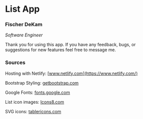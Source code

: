 # List App

### Fischer DeKam
*Software Engineer*

Thank you for using this app. If you have any feedback, bugs, or suggestions for new features feel free to message me.

### Sources
Hosting with Netlify: [www.netlify.com](https://www.netlify.com/)

Bootstrap Styling: [getbootstrap.com](https://getbootstrap.com/)

Google Fonts: [fonts.google.com](https://fonts.google.com/)

List icon images: [Icons8.com](https://icons8.com/)

SVG icons: [tablericons.com](https://tablericons.com/)
